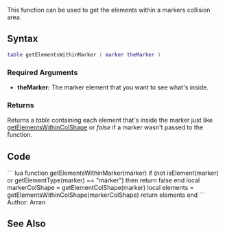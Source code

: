 <lowercasetitle></lowercasetitle>

This function can be used to get the elements within a markers collision area.

Syntax
------

``` lua
table getElementsWithinMarker ( marker theMarker )
```

### Required Arguments

-   **theMarker:** The marker element that you want to see what's inside.

### Returns

Returns a *table* containing each element that's inside the marker just like [getElementsWithinColShape](/getElementsWithinColShape.md "wikilink") or *false* if a marker wasn't passed to the function.

Code
----

<section name="Function source" class="both" show="true">
``` lua
function getElementsWithinMarker(marker)
    if (not isElement(marker) or getElementType(marker) ~= "marker") then
        return false
    end
    local markerColShape = getElementColShape(marker)
    local elements = getElementsWithinColShape(markerColShape)
    return elements
end
```

</section>
Author: Arran

See Also
--------
